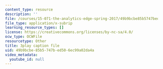 ```yaml
---
content_type: resource
description: ''
file: /courses/15-071-the-analytics-edge-spring-2017/49b9bcbe85b5747bed506ec99a02da4a_O7AoQhYEdLA.srt
file_type: application/x-subrip
learning_resource_types: []
license: https://creativecommons.org/licenses/by-nc-sa/4.0/
ocw_type: OCWFile
resourcetype: Other
title: 3play caption file
uid: 49b9bcbe-85b5-747b-ed50-6ec99a02da4a
video_metadata:
  youtube_id: null
---
```

